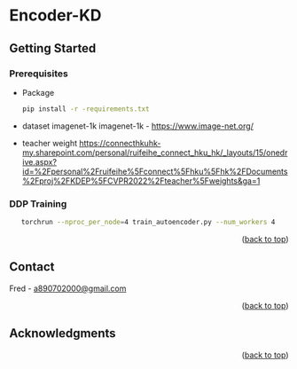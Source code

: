 # Encoder-KD
<!-- Improved compatibility of back to top link: See: https://github.com/othneildrew/Best-README-Template/pull/73 -->
<a name="readme-top"></a>


<!-- PROJECT SHIELDS -->

<!-- [![Contributors][contributors-shield]][contributors-url]
[![Forks][forks-shield]][forks-url]
[![Stargazers][stars-shield]][stars-url]
[![Issues][issues-shield]][issues-url]
[![MIT License][license-shield]][license-url]
[![LinkedIn][linkedin-shield]][linkedin-url] -->



<!-- PROJECT LOGO -->
<!-- <br />
<div align="center">
  <a href="https://github.com/DingFong/DroneDectection_yolo">
    <img src="readme_images/logo.jpg" alt="Logo" width="80" height="80">
  </a>
</div> -->



<!-- TABLE OF CONTENTS -->
<!-- <details>
  <summary>Table of Contents</summary>
  <ol>
    <li>
      <a href="#about-the-project">About The Project</a>
      <ul>
        <li><a href="#built-with">Built With</a></li>
      </ul>
    </li>
    <li>
      <a href="#getting-started">Getting Started</a>
      <ul>
        <li><a href="#prerequisites">Prerequisites</a></li>
        <li><a href="#installation">Installation</a></li>
      </ul>
    </li>
    <li><a href="#usage">Usage</a></li>
    <li><a href="#roadmap">Roadmap</a></li>
    <li><a href="#contributing">Contributing</a></li>
    <li><a href="#license">License</a></li>
    <li><a href="#contact">Contact</a></li>
    <li><a href="#acknowledgments">Acknowledgments</a></li>
  </ol>
</details> -->


<!-- GETTING STARTED -->
## Getting Started
### Prerequisites
* Package
  ```sh
  pip install -r -requirements.txt
  ```

* dataset imagenet-1k
  imagenet-1k - https://www.image-net.org/

* teacher weight
  https://connecthkuhk-my.sharepoint.com/personal/ruifeihe_connect_hku_hk/_layouts/15/onedrive.aspx?id=%2Fpersonal%2Fruifeihe%5Fconnect%5Fhku%5Fhk%2FDocuments%2Fproj%2FKDEP%5FCVPR2022%2Fteacher%5Fweights&ga=1

### DDP Training
```sh
   torchrun --nproc_per_node=4 train_autoencoder.py --num_workers 4
```
<!-- ### Predict

```sh
   python3 detect.py --source DroneDataset/yolo_format/images/test/ --weights runs/train/yolov7-e6e_drone4/weights/best.pt --conf 0.1 --name yolov7-e6e_drone --save-txt --save-conf --img-size 1280
``` -->

<!-- ### Generate submission file
--file_model: select model prediciton result you want, whcih save in folder "runs/detect".
--threshold: set confidence threshold to filter out low confidence result.
```sh
  python3 filter_low_probability.py --file_model yolov7-e6e_drone --threshold 0.2
``` -->
<p align="right">(<a href="#readme-top">back to top</a>)</p>



<!-- USAGE EXAMPLES -->
<!-- ## Usage

Use this space to show useful examples of how a project can be used. Additional screenshots, code examples and demos work well in this space. You may also link to more resources.

_For more examples, please refer to the [Documentation](https://example.com)_

<p align="right">(<a href="#readme-top">back to top</a>)</p> -->



<!-- ROADMAP
## Roadmap

- [x] Add Changelog
- [x] Add back to top links
- [ ] Add Additional Templates w/ Examples
- [ ] Add "components" document to easily copy & paste sections of the readme
- [ ] Multi-language Support
    - [ ] Chinese
    - [ ] Spanish

See the [open issues](https://github.com/othneildrew/Best-README-Template/issues) for a full list of proposed features (and known issues).

<p align="right">(<a href="#readme-top">back to top</a>)</p> -->



<!-- CONTRIBUTING
## Contributing

Contributions are what make the open source community such an amazing place to learn, inspire, and create. Any contributions you make are **greatly appreciated**.

If you have a suggestion that would make this better, please fork the repo and create a pull request. You can also simply open an issue with the tag "enhancement".
Don't forget to give the project a star! Thanks again!

1. Fork the Project
2. Create your Feature Branch (`git checkout -b feature/AmazingFeature`)
3. Commit your Changes (`git commit -m 'Add some AmazingFeature'`)
4. Push to the Branch (`git push origin feature/AmazingFeature`)
5. Open a Pull Request

<p align="right">(<a href="#readme-top">back to top</a>)</p> -->



<!-- LICENSE
## License

Distributed under the MIT License. See `LICENSE.txt` for more information.

<p align="right">(<a href="#readme-top">back to top</a>)</p> -->



<!-- CONTACT -->
## Contact
Fred - a890702000@gmail.com
<p align="right">(<a href="#readme-top">back to top</a>)</p>



<!-- ACKNOWLEDGMENTS -->
## Acknowledgments
<p align="right">(<a href="#readme-top">back to top</a>)</p>
